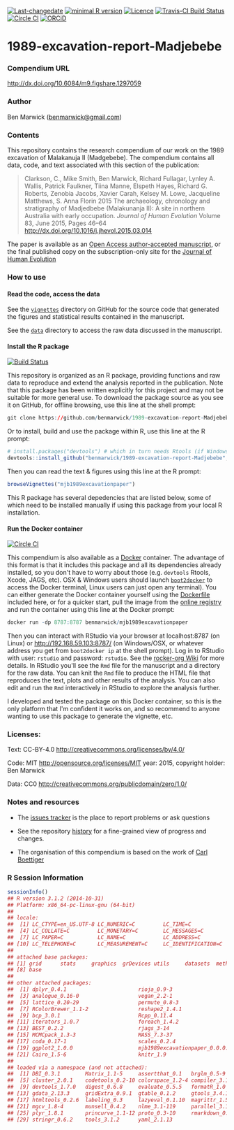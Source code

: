 <!-- README.md is generated from README.Rmd. Please edit that file -->
[![Last-changedate](https://img.shields.io/badge/last%20change-2016--11--08-brightgreen.svg)](https://github.com/benmarwick/1989-excavation-report-Madjebebe/commits/master) [![minimal R version](https://img.shields.io/badge/R%3E%3D-3.2.4-brightgreen.svg)](https://cran.r-project.org/) [![Licence](https://img.shields.io/github/license/mashape/apistatus.svg)](http://choosealicense.com/licenses/mit/) [![Travis-CI Build Status](https://travis-ci.org/benmarwick/1989-excavation-report-Madjebebe.png?branch=master)](https://travis-ci.org/benmarwick/1989-excavation-report-Madjebebe) [![Circle CI](https://circleci.com/gh/benmarwick/1989-excavation-report-Madjebebe.svg?style=shield&circle-token=:circle-token)](https://circleci.com/gh/benmarwick/1989-excavation-report-Madjebebe) [![ORCiD](https://img.shields.io/badge/ORCiD-0000--0001--7879--4531-green.svg)](http://orcid.org/0000-0001-7879-4531)

1989-excavation-report-Madjebebe
================================

### Compendium URL

<http://dx.doi.org/10.6084/m9.figshare.1297059>

### Author

Ben Marwick (<benmarwick@gmail.com>)

### Contents

This repository contains the research compendium of our work on the 1989 excavation of Malakanuja II (Madgebebe). The compendium contains all data, code, and text associated with this section of the publication:

> Clarkson, C., Mike Smith, Ben Marwick, Richard Fullagar, Lynley A. Wallis, Patrick Faulkner, Tiina Manne, Elspeth Hayes, Richard G. Roberts, Zenobia Jacobs, Xavier Carah, Kelsey M. Lowe, Jacqueline Matthews, S. Anna Florin 2015 The archaeology, chronology and stratigraphy of Madjedbebe (Malakunanja II): A site in northern Australia with early occupation. *Journal of Human Evolution* Volume 83, June 2015, Pages 46–64 <http://dx.doi.org/10.1016/j.jhevol.2015.03.014>

The paper is available as an [Open Access author-accepted manuscript](https://digital.lib.washington.edu/researchworks/handle/1773/33254), or the final published copy on the subscription-only site for the [Journal of Human Evolution](http://www.sciencedirect.com/science/article/pii/S0047248415000846)

### How to use

#### Read the code, access the data

See the [`vignettes`](https://github.com/benmarwick/1989-excavation-report-Madjebebe/tree/master/vignettes) directory on GitHub for the source code that generated the figures and statistical results contained in the manuscript.

See the [`data`](https://github.com/benmarwick/1989-excavation-report-Madjebebe/tree/master/vignettes/data) directory to access the raw data discussed in the manuscript.

#### Install the R package

[![Build Status](https://travis-ci.org/benmarwick/1989-excavation-report-Madjebebe.svg?branch=master)](https://travis-ci.org/benmarwick/1989-excavation-report-Madjebebe)

This repository is organized as an R package, providing functions and raw data to reproduce and extend the analysis reported in the publication. Note that this package has been written explicitly for this project and may not be suitable for more general use. To download the package source as you see it on GitHub, for offline browsing, use this line at the shell prompt:

``` r
git clone https://github.com/benmarwick/1989-excavation-report-Madjebebe.git
```

Or to install, build and use the package within R, use this line at the R prompt:

``` r
# install.packages("devtools") # which in turn needs Rtools (if Windows) or Xcode (if OSX)
devtools::install_github("benmarwick/1989-excavation-report-Madjebebe", build_vignettes = TRUE)
```

Then you can read the text & figures using this line at the R prompt:

``` r
browseVignettes("mjb1989excavationpaper")
```

This R package has several depedencies that are listed below, some of which need to be installed manually if using this package from your local R installation.

#### Run the Docker container

[![Circle CI](https://circleci.com/gh/benmarwick/1989-excavation-report-Madjebebe.svg?style=shield&circle-token=:circle-token)](https://circleci.com/gh/benmarwick/1989-excavation-report-Madjebebe)

This compendium is also available as a [Docker](https://docs.docker.com/installation) container. The advantage of this format is that it includes this package and all its dependencies already installed, so you don't have to worry about those (e.g. `devtools` Rtools, Xcode, JAGS, etc). OSX & Windows users should launch [`boot2docker`](http://boot2docker.io/) to access the Docker terminal, Linux users can just open any terminal). You can either generate the Docker container yourself using the [Dockerfile](https://github.com/benmarwick/1989-excavation-report-Madjebebe/blob/master/Dockerfile) included here, or for a quicker start, pull the image from the [online registry](https://registry.hub.docker.com/u/benmarwick/mjb1989excavationpaper/) and run the container using this line at the Docker prompt:

``` r
docker run -dp 8787:8787 benmarwick/mjb1989excavationpaper
```

Then you can interact with RStudio via your browser at localhost:8787 (on Linux) or <http://192.168.59.103:8787/> (on Windows/OSX, or whatever address you get from `boot2docker ip` at the shell prompt). Log in to RStudio with user: `rstudio` and password: `rstudio`. See the [rocker-org Wiki](https://github.com/rocker-org/rocker/wiki/Using-the-RStudio-image) for more details. In RStudio you'll see the `Rmd` file for the manuscript and a directory for the raw data. You can knit the `Rmd` file to produce the HTML file that reproduces the text, plots and other results of the analysis. You can also edit and run the `Rmd` interactively in RStudio to explore the analysis further.

I developed and tested the package on this Docker container, so this is the only platform that I'm confident it works on, and so recommend to anyone wanting to use this package to generate the vignette, etc.

### Licenses:

Text: CC-BY-4.0 <http://creativecommons.org/licenses/by/4.0/>

Code: MIT <http://opensource.org/licenses/MIT> year: 2015, copyright holder: Ben Marwick

Data: CC0 <http://creativecommons.org/publicdomain/zero/1.0/>

### Notes and resources

-   The [issues tracker](https://github.com/benmarwick/1989-excavation-report-Madjebebe/issues) is the place to report problems or ask questions

-   See the repository [history](https://github.com/benmarwick/1989-excavation-report-Madjebebe/commits/master) for a fine-grained view of progress and changes.

-   The organisation of this compendium is based on the work of [Carl Boettiger](http://www.carlboettiger.info/)

### R Session Information

``` r
sessionInfo()
## R version 3.1.2 (2014-10-31)
## Platform: x86_64-pc-linux-gnu (64-bit)
## 
## locale:
##  [1] LC_CTYPE=en_US.UTF-8 LC_NUMERIC=C         LC_TIME=C           
##  [4] LC_COLLATE=C         LC_MONETARY=C        LC_MESSAGES=C       
##  [7] LC_PAPER=C           LC_NAME=C            LC_ADDRESS=C        
## [10] LC_TELEPHONE=C       LC_MEASUREMENT=C     LC_IDENTIFICATION=C 
## 
## attached base packages:
## [1] grid      stats     graphics  grDevices utils     datasets  methods  
## [8] base     
## 
## other attached packages:
##  [1] dplyr_0.4.1                       rioja_0.9-3                      
##  [3] analogue_0.16-0                   vegan_2.2-1                      
##  [5] lattice_0.20-29                   permute_0.8-3                    
##  [7] RColorBrewer_1.1-2                reshape2_1.4.1                   
##  [9] bcp_3.0.1                         Rcpp_0.11.4                      
## [11] iterators_1.0.7                   foreach_1.4.2                    
## [13] BEST_0.2.2                        rjags_3-14                       
## [15] MCMCpack_1.3-3                    MASS_7.3-37                      
## [17] coda_0.17-1                       scales_0.2.4                     
## [19] ggplot2_1.0.0                     mjb1989excavationpaper_0.0.0.9000
## [21] Cairo_1.5-6                       knitr_1.9                        
## 
## loaded via a namespace (and not attached):
##  [1] DBI_0.3.1        Matrix_1.1-5     assertthat_0.1   brglm_0.5-9     
##  [5] cluster_2.0.1    codetools_0.2-10 colorspace_1.2-4 compiler_3.1.2  
##  [9] devtools_1.7.0   digest_0.6.8     evaluate_0.5.5   formatR_1.0     
## [13] gdata_2.13.3     gridExtra_0.9.1  gtable_0.1.2     gtools_3.4.1    
## [17] htmltools_0.2.6  labeling_0.3     lazyeval_0.1.10  magrittr_1.5    
## [21] mgcv_1.8-4       munsell_0.4.2    nlme_3.1-119     parallel_3.1.2  
## [25] plyr_1.8.1       princurve_1.1-12 proto_0.3-10     rmarkdown_0.5.1 
## [29] stringr_0.6.2    tools_3.1.2      yaml_2.1.13
```
